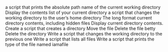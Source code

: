 a script that prints the absolute path name of the current working directory
Display the contents list of your current directory
a script that changes the working directory to the user’s home directory
The long format
current directory contents, including hidden files
Display current directory contents.
Create a script that creates a directory
Move the file
Delete the file betty
Delete the directory
Write a script that changes the working directory to the previous one
Write a script that lists all files
Write a script that prints the type of the file named iamafile   
